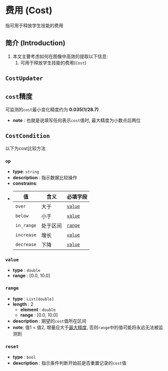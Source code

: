 # 费用 (Cost)

指可用于释放学生技能的费用

## 简介 (Introduction)
1. 本文主要考虑如何在图像中高效的提取以下信息:
   1. 可用于释放学生技能的费用(`Cost`)

## `CostUpdater`


## `cost`精度
可监测的`cost`最小变化精度约为 **0.035(1/28.7)**
- **note** : 也就是说填写任何表示`cost`值时, 最大精度为小数点后两位

## `CostCondition`
以下为cost比较方法


### `op`
- **type**: `string`
- **description** : 指示数据比较操作
- **constrains**:
-   | 值          | 含义   | 必填字段              |
    |------------|------|-------------------|
    | `over`     | 大于   | [`value`](#value) |
    | `below`    | 小于   | [`value`](#value) |
    | `in_range` | 处于区间 | [`range`](#range) |
    | `increase` | 增长   | [`value`](#value) |
    | `decrease` | 下降   | [`value`](#value) |

### `value`
- **type** : `double`
- **range** : [0.0, 10.0]

### `range`
- **type** : `List[double]`
- **length** : 2
  - **element** : `double`
  - **range** : [0.0, 10.0]
- **description** : 期望的`cost`值所在区间
- **note**: 值1 < 值2, 增量应大于[最大精度](#cost精度), 否则`range`中的值可能将永远无法被监测到

### `reset`
- **type** : `bool`
- **description** : 指示条件判断开始前是否重置记录的`cost`值
